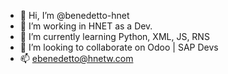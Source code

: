 - 👋 Hi, I’m @benedetto-hnet
- 👀 I’m working in HNET as a Dev.
- 🌱 I’m currently learning Python, XML, JS, RNS
- 💞️ I’m looking to collaborate on Odoo | SAP Devs
- 📫 ebenedetto@hnetw.com

<!---
benedetto-hnet/benedetto-hnet is a ✨ special ✨ repository because its `README.md` (this file) appears on your GitHub profile.
You can click the Preview link to take a look at your changes.
--->

